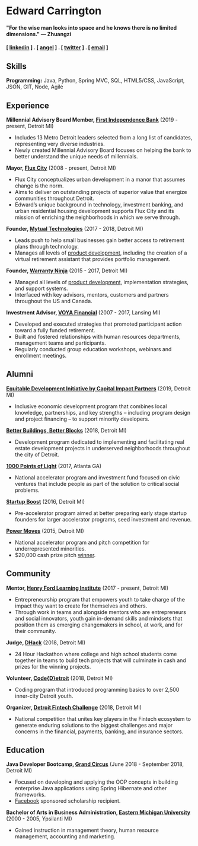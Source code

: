 Edward Carrington
======

#### "For the wise man looks into space and he knows there is no limited dimensions." — Zhuangzi
#### [ [linkedin](https://www.linkedin.com/in/edwardcarrington/) ] . [ [angel](https://angel.co/edwardcarrington) ] . [ [twitter](https://twitter.com/_EdwardEssex_) ] . [ [email](edward@flux.city) ]

Skills
------
**Programming:** Java, Python, Spring MVC, SQL, HTML5/CSS, JavaScript, JSON, GIT, Node, Agile

Experience
----------
**Millennial Advisory Board Member, [First Independence Bank](https://www.firstindependence.com/)** (2019 - present, Detroit MI)

- Includes 13 Metro Detroit leaders selected from a long list of candidates, representing very diverse industries.
- Newly created Millennial Advisory Board focuses on helping the bank to better understand the unique needs of millennials.

**Mayor, [Flux City](https://www.flux.city/)** (2008 - present, Detroit MI)

- Flux City conceptualizes urban development in a manor that assumes change is the norm.
- Aims to deliver on outstanding projects of superior value that energize communities throughout Detroit.
- Edward’s unique background in technology, investment banking, and urban residential housing development supports Flux City and its mission of enriching the neighborhoods in which we serve through.

**Founder, [Mytual Technologies](https://www.mytual.io/)** (2017 - 2018, Detroit MI)

- Leads push to help small businesses gain better access to retirement plans through technology.
- Manages all levels of [product development](https://drive.google.com/drive/folders/1fGMHgZJYWjG0-H_g9CZ-xVF73OCv2jIO?usp=sharing), including the creation of a virtual retirement assistant that provides portfolio management.

**Founder, [Warranty Ninja](http://warranty.ninja/)** (2015 - 2017, Detroit MI)

- Managed all levels of [product development](https://drive.google.com/open?id=1f0YtYD7v7nrU-LCEKua0LVy1SZznAAEl), implementation strategies, and support systems.
- Interfaced with key advisors, mentors, customers and partners throughout the US and Canada.

**Investment Advisor, [VOYA Financial](https://www.voya.com/)** (2007 - 2017, Lansing MI)

- Developed and executed strategies that promoted participant action toward a fully funded retirement.
- Built and fostered relationships with human resources departments, management teams and participants.
- Regularly conducted group education workshops, webinars and enrollment meetings.

Alumni
------
**[Equitable Development Initiative by Capital Impact Partners](https://www.capitalimpact.org/what/capacity-building/equitable-development-initiative/)** (2019, Detroit MI)

- Inclusive economic development program that combines local knowledge, partnerships, and key strengths – including program design and project financing – to support minority developers.

**[Better Buildings, Better Blocks](http://www.bcvdetroit.org/)** (2018, Detroit MI)

- Development program dedicated to implementing and facilitating real estate development projects in underserved neighborhoods throughout the city of Detroit.

**[1000 Points of Light](https://cvcx.org/cohort-9/)** (2017, Atlanta GA)

- National accelerator program and investment fund focused on civic ventures that include people as part of the solution to critical social problems.

**[Startup Boost](http://startupboost.org/)** (2016, Detroit MI)

- Pre-accelerator program aimed at better preparing early stage startup founders for larger accelerator programs, seed investment and revenue.

**[Power Moves](http://powermovesnola2.squarespace.com/)** (2015, Detroit MI)

- National accelerator program and pitch competition for underrepresented minorities.
- $20,000 cash prize pitch [winner](https://www.freep.com/story/money/business/michigan/2015/04/15/power-moves-pitch-competition/25808015/).

Community
---------
**Mentor, [Henry Ford Learning Institute](https://hfli.org/)** (2017 - present, Detroit MI) 

- Entrepreneurship program that empowers youth to take charge of the impact they want to create for themselves and others.
- Through work in teams and alongside mentors who are entrepreneurs and social innovators, youth gain in-demand skills and mindsets that position them as emerging changemakers in school, at work, and for their community.

**Judge, [DHack](http://www.dhack.org/)** (2018, Detroit MI)

- 24 Hour Hackathon where college and high school students come together in teams to build tech projects that will culminate in cash and prizes for the winning projects.

**Volunteer, [Code{D}etroit](http://www.crainsdetroit.com/article/20180524/news/661666/quicken-loans-grand-circus-to-teach-detroit-students-coding-skills)** (2018, Detroit MI)

- Coding program that introduced programming basics to over 2,500 inner-city Detroit youth.

**Organizer, [Detroit Fintech Challenge](http://www.detroitfintechchallenge.com/)** (2018, Detroit MI)

- National competition that unites key players in the Fintech ecosystem to generate enduring solutions to the biggest challenges and major concerns in the financial, payments, banking, and insurance sectors.

Education
---------
**Java Developer Bootcamp, [Grand Circus](https://www.grandcircus.co/)** (June 2018 - September 2018, Detroit MI)

- Focused on developing and applying the OOP concepts in building enterprise Java applications using Spring Hibernate and other frameworks.
- [Facebook](https://michronicleonline.com/2018/06/04/217327/) sponsored scholarship recipient.

**Bachelor of Arts in Business Administration, [Eastern Michigan University](https://www.emich.edu/cob/index.php)** (2000 - 2005, Ypsilanti MI)

- Gained instruction in management theory, human resource management, accounting and marketing.